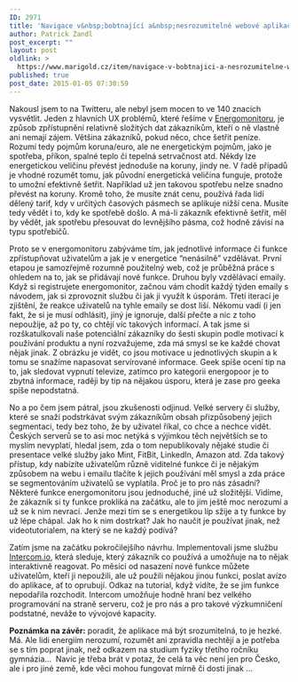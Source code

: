 ```yaml
---
ID: 2971
title: 'Navigace v&nbsp;bobtnající a&nbsp;nesrozumitelné webové aplikaci'
author: Patrick Zandl
post_excerpt: ""
layout: post
oldlink: >
  https://www.marigold.cz/item/navigace-v-bobtnajici-a-nesrozumitelne-webove-aplikaci
published: true
post_date: 2015-01-05 07:30:59
---
```

<p>Nakousl jsem to na Twitteru, ale nebyl jsem mocen to ve 140 znacích vysvětlit. Jeden z hlavních UX problémů, které řešíme v <a href="http://www.energomonitor.cz">Energomonitoru</a>, je způsob zpřístupnění relativně složitých dat zákazníkům, kteří o ně vlastně ani nemají zájem. Většina zákazníků, pokud něco, chce šetřit peníze. Rozumí tedy pojmům koruna/euro, ale ne energetickým pojmům, jako je spotřeba, příkon, spalné teplo či tepelná setrvačnost atd. Někdy lze energetickou veličinu převést jednoduše na koruny, jindy ne. V řadě případů je vhodné rozumět tomu, jak původní energetická veličina funguje, protože to umožní efektivně šetřit. Například už jen takovou spotřebu nelze snadno převést na koruny. Kromě toho, že musíte znát cenu, používá řada lidí dělený tarif, kdy v určitých časových pásmech se aplikuje nižší cena. Musíte tedy vědět i to, kdy ke spotřebě došlo. A má-li zákazník efektivně šetřit, měl by vědět, jak spotřebu přesouvat do levnějšího pásma, což hodně závisí na typu spotřebičů.</p>


<p>Proto se v energomonitoru zabýváme tím, jak jednotlivé informace či funkce zpřístupňovat uživatelům a jak je v energetice “nenásilně” vzdělávat. První etapou je samozřejmě rozumně použitelný web, což je průběžná práce s ohledem na to, jak se přidávají nové funkce. Druhou byly vzdělávací emaily. Když si registrujete energomonitor, začnou vám chodit každý týden emaily s návodem, jak si zprovoznit službu či jak ji využít k úsporám. Třetí iterací je zjištění, že reakce uživatelů na tyhle emaily se dost liší. Někomu vadí (i jen fakt, že si je musí odhlásit), jiný je ignoruje, další přečte a nic z toho nepoužije, až po ty, co chtějí víc takových informací. A tak jsme si rozškatulkovali naše potenciální zákazníky do šesti skupin podle motivací k používání produktu a nyní rozvažujeme, zda má smysl se ke každé chovat nějak jinak. Z obrázku je vidět, co jsou motivace u jednotlivých skupin a k tomu se snažíme napasovat servírované informace. Geek spíše ocení tip na to, jak sledovat vypnutí televize, zatímco pro kategorii energopoor je to zbytná informace, raději by tip na nějakou úsporu, která je zase pro geeka spíše nepodstatná.</p>


<p>No a po čem jsem pátral, jsou zkušenosti odjinud. Velké servery či služby, které se snaží podstrkávat svým zákazníkům obsah přizpůsobený jejich segmentaci, tedy bez toho, že by uživatel říkal, co chce a nechce vidět. Českých serverů se to asi moc netýká s výjimkou těch největších se to myslím nevyplatí, hledal jsem, zda o tom nepublikovaly nějaké studie či presentace velké služby jako Mint, FitBit, LinkedIn, Amazon atd. Zda takový přístup, kdy nabízíte uživatelům různě viditelné funkce či je nějakým způsobem na webu i emailu tlačíte k jejich používání měl smysl a zda práce se segmentováním uživatelů se vyplatila. Proč je to pro nás zásadní? Některé funkce energomonitoru jsou jednoduché, jiné už složitější. Vidíme, že zákazník si ty funkce prokliká na začátku, ale to jim ještě moc nerozumí a už se k nim nevrací. Jenže mezi tím se s energetikou líp sžije a ty funkce by už lépe chápal. Jak ho k nim dostrkat? Jak ho naučit je používat jinak, než videotutorialem, na který se ne každý podívá?</p>

<p>Zatím jsme na začátku pokročilejšího návrhu. Implementovali jsme službu <a href="https://www.intercom.io">Intercom.io</a>, která sleduje, který zákazník co používá a umožňuje na to nějak interaktivně reagovat. Po měsíci od nasazení nové funkce můžete uživatelům, kteří ji nepoužili, ale už použili nějakou jinou funkci, poslat avízo do aplikace, ať to oprubují. Odkaz na tutorial, když vidíte, že se jim funkce nepodařila rozchodit. Intercom umožňuje hodně hraní bez velkého programování na straně serveru, což je pro nás a pro takové výzkumničení podstatné, neváže to vývojové kapacity.</p>

<p><strong>Poznámka na závěr:</strong> poradit, že aplikace má být srozumitelná, to je hezké. Má. Ale lidi energiím nerozumí, rozumět ani zpravidla nechtějí a je potřeba se s tím poprat jinak, než odkazem na studium fyziky třetího ročníku gymnázia…  Navíc je třeba brát v potaz, že celá ta věc není jen pro Česko, ale i pro jiné země, kde věci mohou fungovat mírně či dosti jinak … </p>
